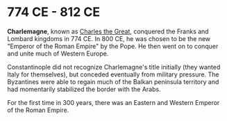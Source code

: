 # 774 CE - 812 CE

**Charlemagne**, known as <a href="https://www.history.com/.image/t_share/MTU3ODc5MDg2OTczMzk2NzAz/portrait-of-charlemagne.jpg" data-image data-credit="History.com - https://www.history.com/.image/t_share/MTU3ODc5MDg2OTczMzk2NzAz/portrait-of-charlemagne.jpg">Charles the Great</a>, conquered the Franks and Lombard kingdoms in 774 CE. In 800 CE, he was chosen to be the new "Emperor of the Roman Empire" by the Pope. He then went on to conquer and unite much of Western Europe.

Constantinople did not recognize Charlemagne's title initially (they wanted Italy for themselves), but conceded eventually from military pressure. The Byzantines were able to regain much of the Balkan peninsula territory and had momentarily stabilized the border with the Arabs.

For the first time in 300 years, there was an Eastern and Western Emperor of the Roman Empire.